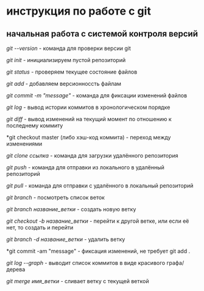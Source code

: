 # инструкция по работе с git

## начальная работа с системой контроля версий

*git --version* - команда для проверки версии git

*git init* - инициализируем пустой репозиторий

*git status* - проверяем текущее состояние файлов

*git add* - добавляем версионноссть файлам

*git commit -m "message"* - команда для фиксации изменений файлов

*git log* - вывод истории коммитов в хронологическом порядке

*git diff* - вывод изменений на текущий момент по отношению к последнему коммиту

*git checkout master (либо хэш-код коммита) - переход между изменениями

*git clone ссылка* - команда для загрузки удалённого репозитория

*git push* - команда для отправки из локального в удалённый репозиторий

*git pull* - команда для отправки с удалённого в локальный репозиторий

*git branch* - посмотреть список веток

*git branch название_ветки* - создать новую ветку

*git checkout -b название_ветки* - перейти к другой ветке, или если её нет, то создать и перейти

*git branch -d название_ветки* - удалить ветку

*git commit -am "message" - фиксация изменений, не требует git add .

*git log --graph* - выводит список коммитов в виде красивого графа/дерева

*git merge имя_ветки* - сливает ветку с текущей веткой